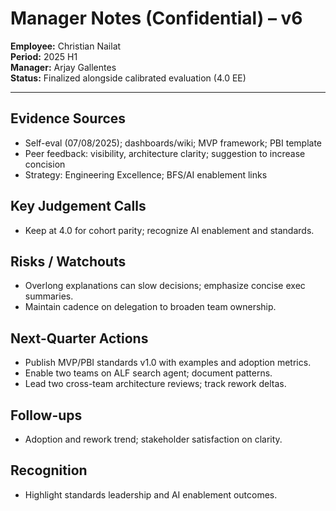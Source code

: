 # Manager Notes (Confidential) – v6

**Employee:** Christian Nailat  
**Period:** 2025 H1  
**Manager:** Arjay Gallentes  
**Status:** Finalized alongside calibrated evaluation (4.0 EE)

---

## Evidence Sources
- Self-eval (07/08/2025); dashboards/wiki; MVP framework; PBI template  
- Peer feedback: visibility, architecture clarity; suggestion to increase concision  
- Strategy: Engineering Excellence; BFS/AI enablement links

## Key Judgement Calls
- Keep at 4.0 for cohort parity; recognize AI enablement and standards.

## Risks / Watchouts
- Overlong explanations can slow decisions; emphasize concise exec summaries.  
- Maintain cadence on delegation to broaden team ownership.

## Next-Quarter Actions
- Publish MVP/PBI standards v1.0 with examples and adoption metrics.  
- Enable two teams on ALF search agent; document patterns.  
- Lead two cross-team architecture reviews; track rework deltas.

## Follow-ups
- Adoption and rework trend; stakeholder satisfaction on clarity.

## Recognition
- Highlight standards leadership and AI enablement outcomes.
